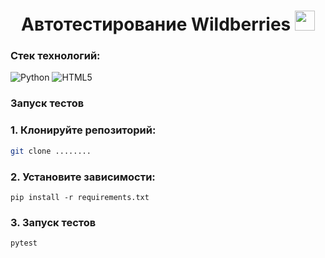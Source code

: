 <h1 align="center">Автотестирование Wildberries</a> 
<img src="https://github.com/blackcater/blackcater/raw/main/images/Hi.gif" height="32"/></h1>

### Стек технологий:

![Python](https://img.shields.io/badge/python-3670A0?style=for-the-badge&logo=python&logoColor=ffdd54)
![HTML5](https://img.shields.io/badge/html5-%23E34F26.svg?style=for-the-badge&logo=html5&logoColor=white)

### Запуск тестов
### 1. Клонируйте репозиторий:

```bash
git clone ........  
```

### 2. Установите зависимости:

```
pip install -r requirements.txt
``` 

### 3. Запуск тестов
```
pytest
```